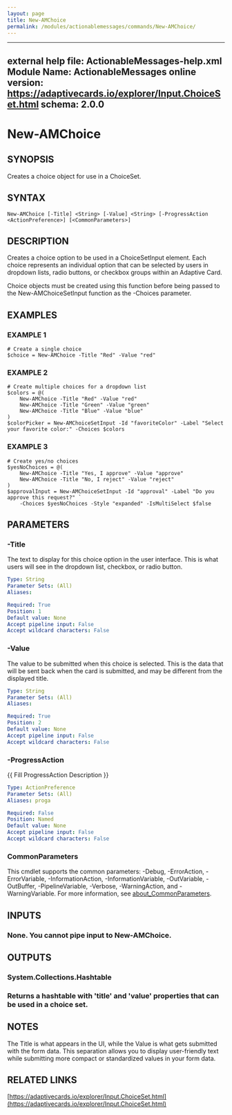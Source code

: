 ```yaml
---
layout: page
title: New-AMChoice
permalink: /modules/actionablemessages/commands/New-AMChoice/
---
```


---
external help file: ActionableMessages-help.xml
Module Name: ActionableMessages
online version: https://adaptivecards.io/explorer/Input.ChoiceSet.html
schema: 2.0.0
---

# New-AMChoice

## SYNOPSIS
Creates a choice object for use in a ChoiceSet.

## SYNTAX

```
New-AMChoice [-Title] <String> [-Value] <String> [-ProgressAction <ActionPreference>] [<CommonParameters>]
```

## DESCRIPTION
Creates a choice option to be used in a ChoiceSetInput element.
Each choice represents
an individual option that can be selected by users in dropdown lists, radio buttons,
or checkbox groups within an Adaptive Card.

Choice objects must be created using this function before being passed to the
New-AMChoiceSetInput function as the -Choices parameter.

## EXAMPLES

### EXAMPLE 1
```
# Create a single choice
$choice = New-AMChoice -Title "Red" -Value "red"
```

### EXAMPLE 2
```
# Create multiple choices for a dropdown list
$colors = @(
    New-AMChoice -Title "Red" -Value "red"
    New-AMChoice -Title "Green" -Value "green"
    New-AMChoice -Title "Blue" -Value "blue"
)
$colorPicker = New-AMChoiceSetInput -Id "favoriteColor" -Label "Select your favorite color:" -Choices $colors
```

### EXAMPLE 3
```
# Create yes/no choices
$yesNoChoices = @(
    New-AMChoice -Title "Yes, I approve" -Value "approve"
    New-AMChoice -Title "No, I reject" -Value "reject"
)
$approvalInput = New-AMChoiceSetInput -Id "approval" -Label "Do you approve this request?" `
    -Choices $yesNoChoices -Style "expanded" -IsMultiSelect $false
```

## PARAMETERS

### -Title
The text to display for this choice option in the user interface.
This is what users will see in the dropdown list, checkbox, or radio button.

```yaml
Type: String
Parameter Sets: (All)
Aliases:

Required: True
Position: 1
Default value: None
Accept pipeline input: False
Accept wildcard characters: False
```

### -Value
The value to be submitted when this choice is selected.
This is the data that will be sent back when the card is submitted, and may
be different from the displayed title.

```yaml
Type: String
Parameter Sets: (All)
Aliases:

Required: True
Position: 2
Default value: None
Accept pipeline input: False
Accept wildcard characters: False
```

### -ProgressAction
{{ Fill ProgressAction Description }}

```yaml
Type: ActionPreference
Parameter Sets: (All)
Aliases: proga

Required: False
Position: Named
Default value: None
Accept pipeline input: False
Accept wildcard characters: False
```

### CommonParameters
This cmdlet supports the common parameters: -Debug, -ErrorAction, -ErrorVariable, -InformationAction, -InformationVariable, -OutVariable, -OutBuffer, -PipelineVariable, -Verbose, -WarningAction, and -WarningVariable. For more information, see [about_CommonParameters](http://go.microsoft.com/fwlink/?LinkID=113216).

## INPUTS

### None. You cannot pipe input to New-AMChoice.
## OUTPUTS

### System.Collections.Hashtable
### Returns a hashtable with 'title' and 'value' properties that can be used in a choice set.
## NOTES
The Title is what appears in the UI, while the Value is what gets submitted with the form data.
This separation allows you to display user-friendly text while submitting more compact
or standardized values in your form data.

## RELATED LINKS

[https://adaptivecards.io/explorer/Input.ChoiceSet.html](https://adaptivecards.io/explorer/Input.ChoiceSet.html)


